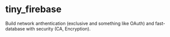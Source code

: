 # tiny_firebase
Build network anthentication (exclusive and something like OAuth) and fast-database with security (CA, Encryption).
